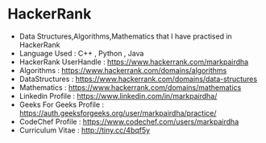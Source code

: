 # HackerRank
* Data Structures,Algorithms,Mathematics that I have practised in HackerRank
* Language Used : C++ , Python , Java 
* HackerRank UserHandle : https://www.hackerrank.com/markpairdha
* Algorithms : https://www.hackerrank.com/domains/algorithms
* DataStructures : https://www.hackerrank.com/domains/data-structures
* Mathematics : https://www.hackerrank.com/domains/mathematics
* Linkedin Profile : https://www.linkedin.com/in/markpairdha/
* Geeks For Geeks Profile : https://auth.geeksforgeeks.org/user/markpairdha/practice/
* CodeChef Profile : https://www.codechef.com/users/markpairdha
* Curriculum Vitae : http://tiny.cc/4bqf5y

